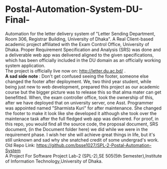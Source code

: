 # Postal-Automation-System-DU-Final-
Automation for the letter delivery system of "Letter Sending Department, Room 306, Registrar Building, University of Dhaka". A Real Client-based academic project affiliated with the Exam Control Office, University of Dhaka. Proper Requirement Specification and Analysis (SRS) was done and a deliverable web app was delivered aligned to the given specifications, which has been officially included in the DU domain as an officially working system application. <br>
The project is officially live now on: http://letter.du.ac.bd/ . <br>
<b>A sad side note </b> : Don't get confused seeing the footer, someone else changed the footer after deployment. We, two third year student, while being just new to web development, prepared this project as our academic course but the bigger picture was to release this so that alma mater can get benefitted. When, the exam controller office, took the ownership of this, after we have deployed that on university server, one Asst. Programmer was appointed named "Sharmista Kuri" for after maintenance. She changed the footer to make it look like she developed it although she took over the maintenace task after the full fledged web app was delivered. For proof, in this repo, you would find all the source code, the proposal document, SRS document, (in the Document folder here) we did while we were in the requirement phase. I wish her she will achieve great things in life, but it's still unknown and sad why she snatched credit of some undergrad's work.<br>
Old Repo Link: https://github.com/bsse1027/SPL-2-Postal-Automation-System <br>
A Project For Software Project Lab-2 (SPL-2),SE 505(5th Semester),Institute of Information Technology,University of Dhaka.
